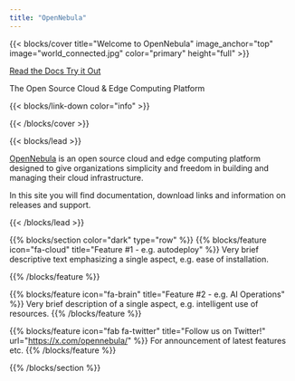 ```yaml
---
title: "OpenNebula"
---
```


{{< blocks/cover title="Welcome to OpenNebula" image_anchor="top" image="world_connected.jpg" color="primary" height="full" >}}

<a class="btn btn-lg btn-primary me-3 mb-4" href="docs/">
  Read the Docs <i class="fas fa-arrow-alt-circle-right ms-2"></i>
</a>
<a class="btn btn-lg btn-success me-3 mb-4" href="https://opennebula.io/evaluate-opennebula/#try_yourself">
  Try it Out <i class="fas fa-arrow-alt-circle-right ms-2 "></i>
</a>
<p class="lead mt-5">The Open Source Cloud & Edge Computing Platform</p>

{{< blocks/link-down color="info" >}}

{{< /blocks/cover >}}

{{< blocks/lead >}}
<p> <a href="https://opennebula.io">OpenNebula</a> is an open source cloud and edge computing platform designed to give organizations simplicity and freedom in building and managing their cloud infrastructure.</p>

<p>In this site you will find documentation, download links and information on releases and support.</p>

{{< /blocks/lead >}}

{{% blocks/section color="dark" type="row" %}}
{{% blocks/feature icon="fa-cloud" title="Feature #1 - e.g. autodeploy" %}}
Very brief descriptive text emphasizing a single aspect, e.g. ease of installation.

{{% /blocks/feature %}}


{{% blocks/feature icon="fa-brain" title="Feature #2 - e.g. AI Operations" %}}
Very brief description of a single aspect, e.g. intelligent use of resources.
{{% /blocks/feature %}}


{{% blocks/feature icon="fab fa-twitter" title="Follow us on Twitter!" url="https://x.com/opennebula/" %}}
For announcement of latest features etc.
{{% /blocks/feature %}}


{{% /blocks/section %}}

